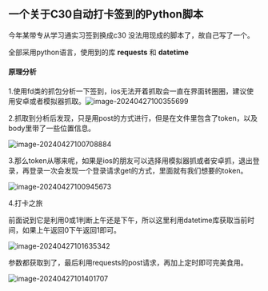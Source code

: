## 一个关于C30自动打卡签到的Python脚本

今年某带专从学习通实习签到换成c30 没法用现成的脚本了，故自己写了一个。

全部采用python语言，使用到的库 **requests** 和 **datetime**

#### 原理分析

1.使用fd类的抓包分析一下签到，ios无法开着抓取会一直在界面转圈圈，建议使用安卓或者模拟器抓取。![image-20240427100355699](C:\Users\Administrator\AppData\Roaming\Typora\typora-user-images\image-20240427100355699.png)

2.抓取到分析后发现，只是用post的方式进行，但是在文件里包含了token，以及body里带了一些位置信息。

![image-20240427100708884](C:\Users\Administrator\AppData\Roaming\Typora\typora-user-images\image-20240427100708884.png)

3.那么token从哪来呢，如果是ios的朋友可以选择用模拟器抓或者安卓抓，退出登录，再登录一次会发现一个登录请求get的方式，里面就有我们想要的token。

![image-20240427100945673](C:\Users\Administrator\AppData\Roaming\Typora\typora-user-images\image-20240427100945673.png)

4.打卡之旅

前面说到它是利用0或1判断上午还是下午，所以这里利用datetime库获取当前时间，如果上午返回0下午返回1即可。

![image-20240427101635342](C:\Users\Administrator\AppData\Roaming\Typora\typora-user-images\image-20240427101635342.png)

参数都获取到了，最后利用requests的post请求，再加上定时即可完美食用。

![image-20240427101401707](C:\Users\Administrator\AppData\Roaming\Typora\typora-user-images\image-20240427101401707.png)

# 